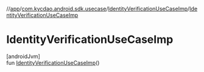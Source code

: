//[app](../../../index.md)/[com.kycdao.android.sdk.usecase](../index.md)/[IdentityVerificationUseCaseImp](index.md)/[IdentityVerificationUseCaseImp](-identity-verification-use-case-imp.md)

# IdentityVerificationUseCaseImp

[androidJvm]\
fun [IdentityVerificationUseCaseImp](-identity-verification-use-case-imp.md)()
